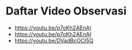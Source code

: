 # Daftar Video Observasi

- [https://youtu.be/p7oKh2AEnAI ](https://youtu.be/p7oKh2AEnAI)
- [https://youtu.be/p7oKh2AEnAI ](https://youtu.be/p7oKh2AEnAI)
- [https://youtu.be/DVadBcOCI5Q ](https://youtu.be/DVadBcOCI5Q)

